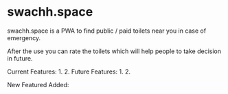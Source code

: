 # swachh.space
swachh.space is a PWA to find public / paid toilets near you in case of emergency.

After the use you can rate the toilets which will help people to take decision in future.

Current Features:
  1. 
  2. 
Future Features:
  1. 
  2. 

New Featured Added: